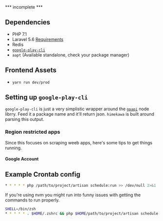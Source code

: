 *** incomplete ***

## Dependencies
* PHP 7.1
* Laravel 5.6 [Requirements](https://laravel.com/docs/5.6#installation)
* Redis
* [`google-play-cli`](https://github.com/dweinstein/node-google-play-cli)
* `aapt` (Available standalone, check your package manager)

## Frontend Assets
* `yarn run dev/prod`

## Setting up `google-play-cli`
`google-play-cli` is just a very simplistic wrapper around the [`gpapi`](https://github.com/dweinstein/node-google-play) node librry. Feed it a package name and it'll return json. `himekawa` is built around parsing this output.

### Region restricted apps
Since this focuses on scraping weeb apps, here's some tips to get things running.

#### Google Account


## Example Crontab config
```sh
* * * * * php /path/to/project/artisan schedule:run >> /dev/null 2>&1
```

If you're using nvm you might run into funny issues with getting the commands to run properly.
```sh
SHELL=/bin/zsh
* * * * * . $HOME/.zshrc && php $HOME/path/to/project/artisan schedule:run >> /dev/null 2>&1
```
